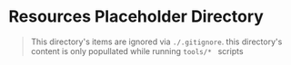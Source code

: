 # Resources Placeholder Directory

> This directory's items are ignored via `./.gitignore`. this directory's content is only popullated while running `tools/* ` scripts
